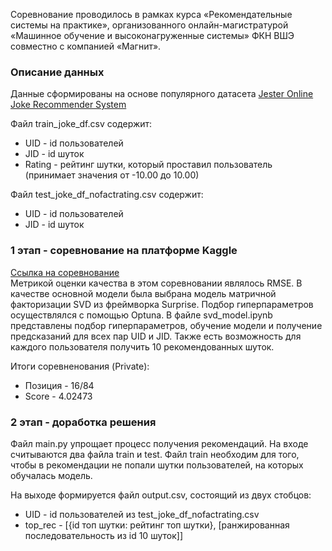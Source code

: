 Соревнование проводилось в рамках курса «Рекомендательные системы на практике», организованного онлайн-магистратурой «Машинное обучение и высоконагруженные системы» ФКН ВШЭ совместно с компанией «Магнит».

### Описание данных
Данные сформированы на основе популярного датасета [Jester Online Joke Recommender System](https://goldberg.berkeley.edu/jester-data/)  

Файл train_joke_df.csv содержит:
- UID - id пользователей
- JID - id шуток
- Rating - рейтинг шутки, который проставил пользователь   
(принимает значения от -10.00 до 10.00)

Файл test_joke_df_nofactrating.csv содержит:
- UID - id пользователей
- JID - id шуток

### 1 этап - соревнование на платформе Kaggle

[Ссылка на соревнование](https://www.kaggle.com/competitions/recsys-in-practice/overview)  
Метрикой оценки качества в этом соревновании являлось RMSE. В качестве основной модели была выбрана модель матричной факторизации SVD из фреймворка Surprise. Подбор гиперпараметров осуществлялся с помощью Optuna. В файле svd_model.ipynb представлены подбор гиперпараметров, обучение модели и получение предсказаний для всех пар UID и JID. Также есть возможность для каждого пользователя получить 10 рекомендованных шуток.  

Итоги соревненования (Private):   
- Позиция - 16/84  
- Score - 4.02473  

### 2 этап - доработка решения

Файл main.py упрощает процесс получения рекомендаций. На входе считываются два файла train и test. Файл train необходим для того, чтобы в рекомендации не попали шутки пользователей, на которых обучалась модель.  

На выходе формируется файл output.csv, состоящий из двух стобцов:       
- UID - id пользователей из test_joke_df_nofactrating.csv   
- top_rec - [{id топ шутки: рейтинг топ шутки}, [ранжированная последовательность из id 10 шуток]]




